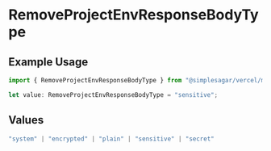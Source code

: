 # RemoveProjectEnvResponseBodyType

## Example Usage

```typescript
import { RemoveProjectEnvResponseBodyType } from "@simplesagar/vercel/models/removeprojectenvop.js";

let value: RemoveProjectEnvResponseBodyType = "sensitive";
```

## Values

```typescript
"system" | "encrypted" | "plain" | "sensitive" | "secret"
```